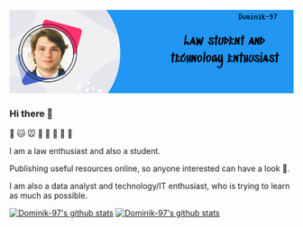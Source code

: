 [![Header](https://raw.githubusercontent.com/Dominik-97/Dominik-97/master/assets/Header.jpg "Header")](https://raw.githubusercontent.com/Dominik-97/Dominik-97/master/assets/Header.jpg)


### Hi there 👋

🐶 🐱 🐭 🐹 🐰 🦊 🐻 🐼

I am a law enthusiast and also a student.

Publishing useful resources online, so anyone interested can have a look 🙂.

I am also a data analyst and technology/IT enthusiast, who is trying to learn as much as possible.

[![Dominik-97's github stats](https://github-readme-stats.vercel.app/api?username=Dominik-97&repo=go-project-blueprint&title_color=ffffff&text_color=c9cacc&icon_color=2bbc8a&bg_color=1d1f21)](https://github.com/Dominik-97)
[![Dominik-97's github stats](https://github-readme-stats.vercel.app/api/top-langs/?username=Dominik-97&hide=java,html&title_color=ffffff&text_color=c9cacc&icon_color=2bbc8a&bg_color=1d1f21)](https://github.com/Dominik-97)

<!--
**Dominik-97/Dominik-97** is a ✨ _special_ ✨ repository because its `README.md` (this file) appears on your GitHub profile.

Here are some ideas to get you started:

- 🔭 I’m currently working on ...
- 🌱 I’m currently learning ...
- 👯 I’m looking to collaborate on ...
- 🤔 I’m looking for help with ...
- 💬 Ask me about ...
- 📫 How to reach me: ...
- 😄 Pronouns: ...
- ⚡ Fun fact: ...
-->
